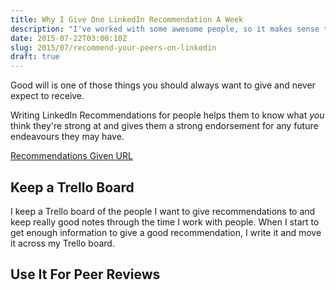 ```yaml
---
title: Why I Give One LinkedIn Recommendation A Week
description: "I've worked with some awesome people, so it makes sense that I should give them feedback and a good recommendation!"
date: 2015-07-22T03:00:10Z
slug: 2015/07/recommend-your-peers-on-linkedin
draft: true
---
```


Good will is one of those things you should always want to give and never expect to receive.

Writing LinkedIn Recommendations for people helps them to know what _you_ think they're strong at and gives them a strong endorsement for any future endeavours they may have.

[Recommendations Given URL](https://www.linkedin.com/recs/given)

## Keep a Trello Board

I keep a Trello board of the people I want to give recommendations to and keep really good notes through the time I work with people. When I start to get enough information to give a good recommendation, I write it and move it across my Trello board.

## Use It For Peer Reviews
